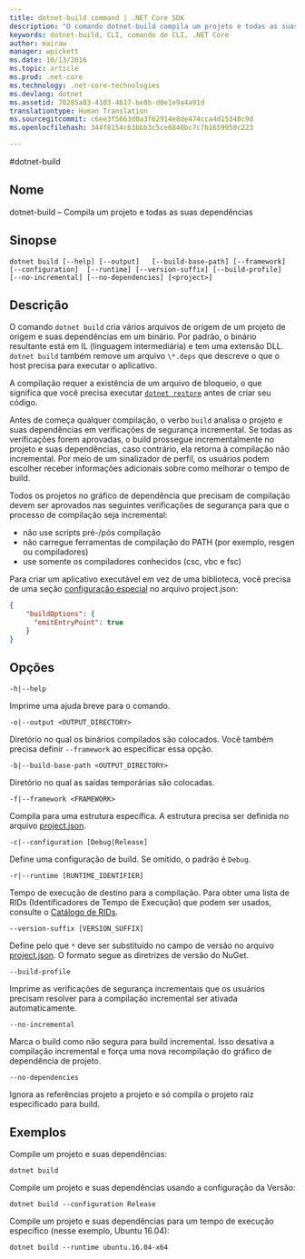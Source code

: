 ```yaml
---
title: dotnet-build command | .NET Core SDK
description: "O comando dotnet-build compila um projeto e todas as suas dependências."
keywords: dotnet-build, CLI, comando de CLI, .NET Core
author: mairaw
manager: wpickett
ms.date: 10/13/2016
ms.topic: article
ms.prod: .net-core
ms.technology: .net-core-technologies
ms.devlang: dotnet
ms.assetid: 70285a83-4103-4617-be8b-d0e1e9a4a91d
translationtype: Human Translation
ms.sourcegitcommit: c6ee3f5663d0a3f62914e8de474cca4d15340c9d
ms.openlocfilehash: 344f8154c63bbb3c5ce6840bc7c7b1659950c223

---
```


#<a name="dotnet-build"></a>dotnet-build

## <a name="name"></a>Nome 
dotnet-build – Compila um projeto e todas as suas dependências 

## <a name="synopsis"></a>Sinopse

`dotnet build [--help] [--output]  
    [--build-base-path] [--framework]  
    [--configuration]  [--runtime] [--version-suffix]
    [--build-profile]  [--no-incremental] [--no-dependencies]
    [<project>]`

## <a name="description"></a>Descrição

O comando `dotnet build` cria vários arquivos de origem de um projeto de origem e suas dependências em um binário. Por padrão, o binário resultante está em IL (linguagem intermediária) e tem uma extensão DLL. 
`dotnet build` também remove um arquivo `\*.deps` que descreve o que o host precisa para executar o aplicativo.  

A compilação requer a existência de um arquivo de bloqueio, o que significa que você precisa executar [`dotnet restore`](dotnet-restore.md) antes de criar seu código.

Antes de começa qualquer compilação, o verbo `build` analisa o projeto e suas dependências em verificações de segurança incremental.
Se todas as verificações forem aprovadas, o build prossegue incrementalmente no projeto e suas dependências, caso contrário, ela retorna à compilação não incremental. Por meio de um sinalizador de perfil, os usuários podem escolher receber informações adicionais sobre como melhorar o tempo de build.

Todos os projetos no gráfico de dependência que precisam de compilação devem ser aprovados nas seguintes verificações de segurança para que o processo de compilação seja incremental:
- não use scripts pré-/pós compilação
- não carregue ferramentas de compilação do PATH (por exemplo, resgen ou compiladores)
- use somente os compiladores conhecidos (csc, vbc e fsc)

Para criar um aplicativo executável em vez de uma biblioteca, você precisa de uma seção [configuração especial](project-json.md#emitentrypoint) no arquivo project.json:

```json
{ 
    "buildOptions": {
      "emitEntryPoint": true
    }
}
```

## <a name="options"></a>Opções

`-h|--help`

Imprime uma ajuda breve para o comando.  

`-o|--output <OUTPUT_DIRECTORY>`

Diretório no qual os binários compilados são colocados. Você também precisa definir `--framework` ao especificar essa opção.

`-b|--build-base-path <OUTPUT_DIRECTORY>`

Diretório no qual as saídas temporárias são colocadas.

`-f|--framework <FRAMEWORK>`

Compila para uma estrutura específica. A estrutura precisa ser definida no arquivo [project.json](project-json.md#frameworks).

`-c|--configuration [Debug|Release]`

Define uma configuração de build.  Se omitido, o padrão é `Debug`.

`-r|--runtime [RUNTIME_IDENTIFIER]`

Tempo de execução de destino para a compilação. Para obter uma lista de RIDs (Identificadores de Tempo de Execução) que podem ser usados, consulte o [Catálogo de RIDs](../rid-catalog.md). 

`--version-suffix [VERSION_SUFFIX]`

Define pelo que `*` deve ser substituído no campo de versão no arquivo [project.json](project-json.md#version). O formato segue as diretrizes de versão do NuGet. 

`--build-profile`

Imprime as verificações de segurança incrementais que os usuários precisam resolver para a compilação incremental ser ativada automaticamente.

`--no-incremental`

Marca o build como não segura para build incremental. Isso desativa a compilação incremental e força uma nova recompilação do gráfico de dependência de projeto.

`--no-dependencies`

Ignora as referências projeto a projeto e só compila o projeto raiz especificado para build.

## <a name="examples"></a>Exemplos

Compile um projeto e suas dependências:

`dotnet build`

Compile um projeto e suas dependências usando a configuração da Versão:

`dotnet build --configuration Release`

Compile um projeto e suas dependências para um tempo de execução específico (nesse exemplo, Ubuntu 16.04):

`dotnet build --runtime ubuntu.16.04-x64`


<!--HONumber=Nov16_HO1-->


